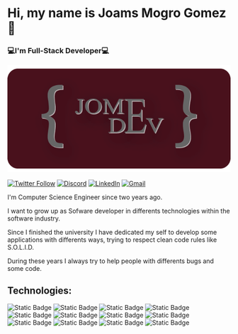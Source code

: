 # Hi, my name is Joams Mogro Gomez👋
### 💻I'm Full-Stack Developer💻

<p align="center">
  <img src="https://raw.githubusercontent.com/jom3/jom3/main/images/dev_picture.png" />
</p>

[![Twitter Follow](https://img.shields.io/twitter/url?url=https%3A%2F%2Ftwitter.com%2Fjoams_mg)](https://twitter.com/joams_mg)
[![Discord](https://img.shields.io/badge/Discord-blue?logo=discord)](https://discord.com/users/520993331975553035)
[![LinkedIn](https://img.shields.io/badge/LinkedIn-blue?logo=linkedin)](https://www.linkedin.com/in/joams-mogro-gomez-442691103/)
[![Gmail](https://img.shields.io/badge/Gmail%20-red?logo=gmail)](mailto:joamsmg@gmail.com)



I'm Computer Science Engineer since two years ago.

I want to grow up as Sofware developer in differents technologies within the software industry.

Since I finished the university I have dedicated my self to develop some applications with differents ways, trying to respect clean code rules like S.O.L.I.D.

During these years I always try to help people with differents bugs and some code.

## Technologies:
![Static Badge](https://img.shields.io/badge/JavaScript-blue?logo=JavaScript)
![Static Badge](https://img.shields.io/badge/Node-white?logo=Node.js)
![Static Badge](https://img.shields.io/badge/NestJS-red?logo=NestJS)
![Static Badge](https://img.shields.io/badge/TypeScript-white?logo=TypeScript)
![Static Badge](https://img.shields.io/badge/Angular-crimson?logo=Angular)
![Static Badge](https://img.shields.io/badge/Express-blue?logo=Express)
![Static Badge](https://img.shields.io/badge/HTML5-yellow?logo=HTML5)
![Static Badge](https://img.shields.io/badge/CSS3-blue?logo=CSS3)
![Static Badge](https://img.shields.io/badge/Tailwind%20CSS-crimson?logo=Tailwind%20CSS)
![Static Badge](https://img.shields.io/badge/Flutter-crimson?logo=Flutter)
![Static Badge](https://img.shields.io/badge/MongoDB-crimson?logo=MongoDB)
![Static Badge](https://img.shields.io/badge/PostgreSQL-white?logo=PostgreSQL)

